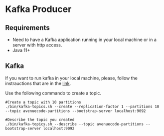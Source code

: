 # Kafka Producer

## Requirements
- Need to have a Kafka application running in your local machine or in a server with http access.
- Java 11+

## Kafka

If you want to run kafka in your local machine, please, follow the instrauctions that are in the [link](https://kafka.apache.org/quickstart).

Use the following commando to create a topic.
```shell
#Create a topic with 10 partitions
./bin/kafka-topics.sh --create --replication-factor 1 --partitions 10 --topic avenuecode-partitions --bootstrap-server localhost:9092
```
```shell
#Describe the topic you created
./bin/kafka-topics.sh --describe --topic avenuecode-partitions --bootstrap-server localhost:9092
```